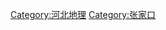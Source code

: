


















[Category:河北地理](https://zh.wikipedia.org/wiki/Category:河北地理 "wikilink")
[Category:张家口](https://zh.wikipedia.org/wiki/Category:张家口 "wikilink")